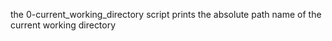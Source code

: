 the 0-current_working_directory script prints the absolute path name of the current working directory
